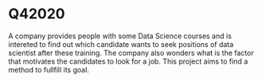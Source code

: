 # Q42020
A company provides people with some Data Science courses and is intereted to find out which candidate wants to seek positions of data scientist after these training. The company also wonders what is the factor that motivates the candidates to look for a job.
This project aims to find a method to fullfill its goal.
